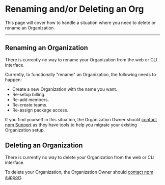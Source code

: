 # Renaming and/or Deleting an Org

This page will cover how to handle a situation where you need to delete
or rename an Organization.

<hr/>

## Renaming an Organization

There is currently no way to rename your Organization from the web or 
CLI interface.

Currently, to functionally "rename" an Organization, the following
needs to happen:

- Create a new Organization with the name you want.
- Re-setup billing.
- Re-add members.
- Re-create teams.
- Re-assign package access.

If you find yourself in this situation, the Organization Owner should
[contact npm Support] as they have tools to help you migrate your existing
Organization setup.

## Deleting an Organization

There is currently no way to delete your Organization from the web or
CLI interface.

To delete your Organization, the Organization Owner should
[contact npm support].

[contact npm support]: https://www.npmjs.com/support
